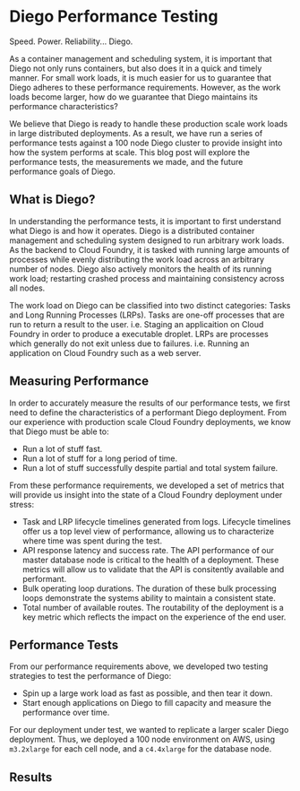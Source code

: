 # Diego Performance Testing

Speed. Power. Reliability... Diego.

As a container management and scheduling system, it is important that Diego not only runs containers, but also does it in a quick and timely manner.
For small work loads, it is much easier for us to guarantee that Diego adheres to these performance requirements.
However, as the work loads become larger, how do we guarantee that Diego maintains its performance characteristics?

We believe that Diego is ready to handle these production scale work loads in large distributed deployments.
As a result, we have run a series of performance tests against a 100 node Diego cluster to provide insight into how the system performs at scale.
This blog post will explore the performance tests, the measurements we made, and the future performance goals of Diego.

## What is Diego?

In understanding the performance tests, it is important to first understand what Diego is and how it operates.
Diego is a distributed container management and scheduling system designed to run arbitrary work loads.
As the backend to Cloud Foundry, it is tasked with running large amounts of processes while evenly distributing the work load across an arbitrary number of nodes.
Diego also actively monitors the health of its running work load; restarting crashed process and maintaining consistency across all nodes.

The work load on Diego can be classified into two distinct categories: Tasks and Long Running Processes (LRPs).
Tasks are one-off processes that are run to return a result to the user. i.e. Staging an applicaition on Cloud Foundry in order to produce a executable droplet.
LRPs are processes which generally do not exit unless due to failures. i.e. Running an application on Cloud Foundry such as a web server.

## Measuring Performance

In order to accurately measure the results of our performance tests, we first need to define the characteristics of a performant Diego deployment.
From our experience with production scale Cloud Foundry deployments, we know that Diego must be able to:

- Run a lot of stuff fast.
- Run a lot of stuff for a long period of time.
- Run a lot of stuff successfully despite partial and total system failure.

From these performance requirements, we developed a set of metrics that will provide us insight into the state of a Cloud Foundry deployment under stress:

- Task and LRP lifecycle timelines generated from logs.
  Lifecycle timelines offer us a top level view of performance, allowing us to characterize where time was spent during the test.
- API response latency and success rate.
  The API performance of our master database node is critical to the health of a deployment.
  These metrics will allow us to validate that the API is consitently available and performant.
- Bulk operating loop durations.
  The duration of these bulk processing loops demonstrate the systems ability to maintain a consistent state.
- Total number of available routes.
  The routability of the deployment is a key metric which reflects the impact on the experience of the end user.

## Performance Tests

From our performance requirements above, we developed two testing strategies to test the performance of Diego:

- Spin up a large work load as fast as possible, and then tear it down.
- Start enough applications on Diego to fill capacity and measure the performance over time.

For our deployment under test, we wanted to replicate a larger scaler Diego deployment.
Thus, we deployed a 100 node environment on AWS, using `m3.2xlarge` for each cell node, and a `c4.4xlarge` for the database node.

## Results


